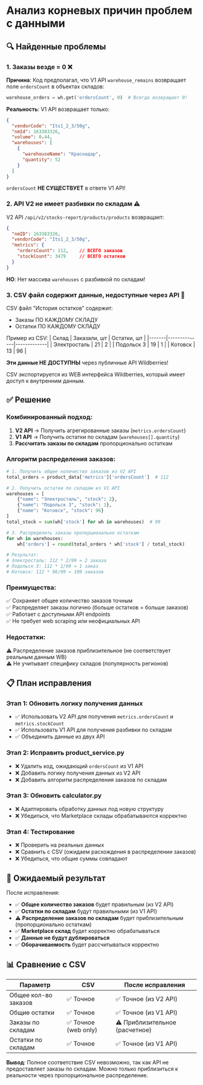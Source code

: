 # Анализ корневых причин проблем с данными

## 🔍 Найденные проблемы

### 1. **Заказы везде = 0** ❌

**Причина**: Код предполагал, что V1 API `warehouse_remains` возвращает поле `ordersCount` в объектах складов:
```python
warehouse_orders = wh.get('ordersCount', 0)  # Всегда возвращает 0!
```

**Реальность**: V1 API возвращает только:
```json
{
  "vendorCode": "Its1_2_3/50g",
  "nmId": 163383326,
  "volume": 0.44,
  "warehouses": [
    {
      "warehouseName": "Краснодар",
      "quantity": 52
    }
  ]
}
```

`ordersCount` **НЕ СУЩЕСТВУЕТ** в ответе V1 API!

### 2. **API V2 не имеет разбивки по складам** ⚠️

V2 API `/api/v2/stocks-report/products/products` возвращает:
```json
{
  "nmID": 163383326,
  "vendorCode": "Its1_2_3/50g",
  "metrics": {
    "ordersCount": 112,    // ВСЕГО заказов
    "stockCount": 3479     // ВСЕГО остатков
  }
}
```

**НО**: Нет массива `warehouses` с разбивкой по складам!

### 3. **CSV файл содержит данные, недоступные через API** 🚫

CSV файл "История остатков" содержит:
- Заказы ПО КАЖДОМУ СКЛАДУ
- Остатки ПО КАЖДОМУ СКЛАДУ

Пример из CSV:
| Склад | Заказали, шт | Остатки, шт |
|-------|--------------|-------------|
| Электросталь | 21 | 2 |
| Подольск 3 | 19 | 1 |
| Котовск | 13 | 96 |

**Эти данные НЕ ДОСТУПНЫ** через публичные API Wildberries!

CSV экспортируется из WEB интерфейса Wildberries, который имеет доступ к внутренним данным.

## ✅ Решение

### Комбинированный подход:

1. **V2 API** → Получить агрегированные заказы (`metrics.ordersCount`)
2. **V1 API** → Получить остатки по складам (`warehouses[].quantity`)
3. **Рассчитать заказы по складам** пропорционально остаткам

### Алгоритм распределения заказов:

```python
# 1. Получить общее количество заказов из V2 API
total_orders = product_data['metrics']['ordersCount']  # 112

# 2. Получить остатки по складам из V1 API
warehouses = [
    {"name": "Электросталь", "stock": 2},
    {"name": "Подольск 3", "stock": 1},
    {"name": "Котовск", "stock": 96}
]
total_stock = sum(wh['stock'] for wh in warehouses)  # 99

# 3. Распределить заказы пропорционально остаткам
for wh in warehouses:
    wh['orders'] = round(total_orders * wh['stock'] / total_stock)

# Результат:
# Электросталь: 112 * 2/99 ≈ 2 заказа
# Подольск 3: 112 * 1/99 ≈ 1 заказ
# Котовск: 112 * 96/99 ≈ 109 заказов
```

### Преимущества:
✅ Сохраняет общее количество заказов точным  
✅ Распределяет заказы логично (больше остатков = больше заказов)  
✅ Работает с доступными API endpoints  
✅ Не требует web scraping или неофициальных API  

### Недостатки:
⚠️ Распределение заказов приблизительное (не соответствует реальным данным WB)  
⚠️ Не учитывает специфику складов (популярность регионов)  

## 📋 План исправления

### Этап 1: Обновить логику получения данных
- ✅ Использовать V2 API для получения `metrics.ordersCount` и `metrics.stockCount`
- ✅ Использовать V1 API для получения разбивки по складам
- ✅ Объединить данные из двух API

### Этап 2: Исправить product_service.py
- ❌ Удалить код, ожидающий `ordersCount` из V1 API
- ❌ Добавить логику получения данных из V2 API
- ❌ Добавить алгоритм распределения заказов по складам

### Этап 3: Обновить calculator.py
- ❌ Адаптировать обработку данных под новую структуру
- ❌ Убедиться, что Marketplace склады обрабатываются корректно

### Этап 4: Тестирование
- ❌ Проверить на реальных данных
- ❌ Сравнить с CSV (ожидаем расхождения в распределении заказов)
- ❌ Убедиться, что общие суммы совпадают

## 🎯 Ожидаемый результат

После исправления:
- ✅ **Общее количество заказов** будет правильным (из V2 API)
- ✅ **Остатки по складам** будут правильными (из V1 API)
- ⚠️ **Распределение заказов по складам** будет приблизительным (пропорционально остаткам)
- ✅ **Marketplace склад** будет корректно обрабатываться
- ✅ **Данные не будут дублироваться**
- ✅ **Оборачиваемость** будет рассчитываться корректно

## 📊 Сравнение с CSV

| Параметр | CSV | После исправления |
|----------|-----|-------------------|
| Общее кол-во заказов | ✅ Точное | ✅ Точное (из V2 API) |
| Общие остатки | ✅ Точное | ✅ Точное (из V1 API) |
| Заказы по складам | ✅ Точное (web only) | ⚠️ Приблизительное (расчетное) |
| Остатки по складам | ✅ Точное | ✅ Точное (из V1 API) |

**Вывод**: Полное соответствие CSV невозможно, так как API не предоставляет заказы по складам. Можно только приблизиться к реальности через пропорциональное распределение.
